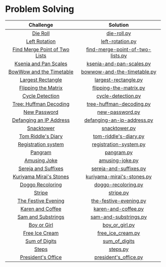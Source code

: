 # Problem Solving

<!-- | []() | []() | -->

| Challenge     |  Solution |
| :-------------: | :-----:|
| [Die Roll](http://codeforces.com/contest/9/problem/A) |  [die-roll.py](IEEE-CS21/CS21-Science-Day-1/die-roll.py) |
| [Left Rotation](https://www.hackerrank.com/challenges/array-left-rotation/problem)    |   [left-rotation.py](IEEE-CS21/CS21-Science-Day-1/left-rotation.py) |
| [Find Merge Point of Two Lists](https://www.hackerrank.com/challenges/find-the-merge-point-of-two-joined-linked-lists/problem)    |   [find-merge-point-of-two-lists.py](IEEE-CS21/CS21-Science-Day-2/find-merge-point-of-two-lists.py) |
| [Ksenia and Pan Scales](https://codeforces.com/contest/382/problem/A)     |   [ksenia-and-pan-scales.py](IEEE-CS21/CS21-Science-Day-2/ksenia-and-pan-scales.py) |
| [BowWow and the Timetable](https://codeforces.com/contest/1204/problem/A)    |  [bowwow-and-the-timetable.py](IEEE-CS21/CS21-Science-Day-3/bowwow-and-the-timetable.py) |
| [Largest Rectangle](https://www.hackerrank.com/challenges/largest-rectangle/problem)   | [largest-rectangle.py](IEEE-CS21/CS21-Science-Day-3/largest-rectangle.py) |
| [Flipping the Matrix](https://www.hackerrank.com/challenges/flipping-the-matrix/problem)   | [flipping-the-matrix.py](IEEE-CS21/CS21-Science-Day-5/flipping-the-matrix.py) |
| [Cycle Detection](https://www.hackerrank.com/challenges/detect-whether-a-linked-list-contains-a-cycle/problem)   | [cycle-detection.py](IEEE-CS21/CS21-Science-Day-5/cycle-detection.py) |
| [Tree: Huffman Decoding](https://www.hackerrank.com/challenges/tree-huffman-decoding/problem)  | [tree-huffman-decoding.py](IEEE-CS21/CS21-Science-Day-6/tree-huffman-decoding.py) |
| [New Password](http://codeforces.com/contest/770/problem/A)  | [new-password.py](IEEE-CS21/CS21-Science-Day-6/new-password.py) |
| [Defanging an IP Address](https://leetcode.com/problems/defanging-an-ip-address/)   | [defanging-an-ip-address.py](IEEE-CS21/CS21-Science-Day-8/defanging-an-ip-address.py) |
| [Snacktower](https://codeforces.com/problemset/problem/767/A)  | [snacktower.py](IEEE-CS21/CS21-Science-Day-8/snacktower.py) |
| [Tom Riddle's Diary](https://codeforces.com/contest/855/problem/A)   | [tom-riddle's-diary.py](IEEE-CS21/CS21-Science-Day-9/tom-riddle's-diary.py) |
| [Registration system](https://codeforces.com/contest/4/problem/C)   | [registration-system.py](IEEE-CS21/CS21-Science-Day-9/registration-system.py) |
| [Pangram](https://codeforces.com/problemset/problem/520/A)  | [pangram.py](IEEE-CS21/CS21-Science-Day-10/pangram.py) |
| [Amusing Joke](https://codeforces.com/problemset/problem/141/A)  | [amusing-joke.py](IEEE-CS21/CS21-Science-Day-10/amusing-joke.py) |
| [Sereja and Suffixes](https://codeforces.com/problemset/problem/368/B)   | [sereja-and-suffixes.py](IEEE-CS21/CS21-Science-Day-11/sereja-and-suffixes.py) |
| [Kuriyama Mirai's Stones](https://codeforces.com/problemset/problem/433/B)  | [kuriyama-mirai's-stones.py](IEEE-CS21/CS21-Science-Day-11/kuriyama-mirai's-stones.py) |
| [Doggo Recoloring](https://codeforces.com/contest/1025/problem/A)  | [doggo-recoloring.py](IEEE-CS21/CS21-Science-Day-11/doggo-recoloring.py) |
| [Stripe](https://codeforces.com/contest/18/problem/C)  | [stripe.py](IEEE-CS21/CS21-Science-Day-12/stripe.py) |
| [The Festive Evening](https://codeforces.com/problemset/problem/834/B)   | [the-festive-evening.py](IEEE-CS21/CS21-Science-Day-13/the-festive-evening.py) |
| [Karen and Coffee](https://codeforces.com/contest/816/problem/B)  | [karen-and-coffee.py](IEEE-CS21/CS21-Science-Day-14/karen-and-coffee.py) |
| [Sam and Substrings](https://www.hackerrank.com/challenges/sam-and-substrings/problem)    | [sam-and-substrings.py](IEEE-CS21/CS21-Science-Day-16/sam-and-substrings.py) |
| [Boy or Girl](http://codeforces.com/contest/236/problem/A) | [boy_or_girl.py](ICPC-training/boy_or_girl.py) |
| [Free Ice Cream](http://codeforces.com/contest/686/problem/A) | [free_ice_cream.py](ICPC-training/free_ice_cream.py) |
| [Sum of Digits](http://codeforces.com/contest/102/problem/B) | [sum_of_digits](ICPC-training/sum_of_digits.py) |
| [Steps](https://codeforces.com/contest/152/problem/B) | [steps.py](ICPC-training/steps.py) |
| [President's Office](https://codeforces.com/contest/6/problem/B) | [president's_office.py](ICPC-training/president's_office.py) |